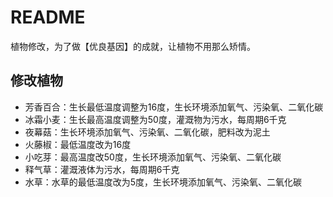 # README

植物修改，为了做【优良基因】的成就，让植物不用那么矫情。

## 修改植物

* 芳香百合：生长最低温度调整为16度，生长环境添加氧气、污染氧、二氧化碳
* 冰霜小麦：生长最高温度调整为50度，灌溉物为污水，每周期6千克
* 夜幕菇：生长环境添加氧气、污染氧、二氧化碳，肥料改为泥土
* 火藤椒：最低温度改为16度
* 小吃芽：最高温度改50度，生长环境添加氧气、污染氧、二氧化碳
* 释气草：灌溉液体为污水，每周期6千克
* 水草：水草的最低温度改为5度，生长环境添加氧气、污染氧、二氧化碳